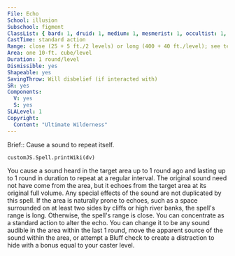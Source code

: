 ```yaml
---
File: Echo
School: illusion
Subschool: figment
ClassList: { bard: 1, druid: 1, medium: 1, mesmerist: 1, occultist: 1, psychic: 1, ranger: 1, spiritualist: 1, witch: 1 }
CastTime: standard action
Range: close (25 + 5 ft./2 levels) or long (400 + 40 ft./level); see text
Area: one 10-ft. cube/level
Duration: 1 round/level
Dismissible: yes
Shapeable: yes
SavingThrow: Will disbelief (if interacted with)
SR: yes
Components:
  V: yes
  S: yes
SLALevel: 1
Copyright:
  Content: "Ultimate Wilderness"
---
```

Brief:: Cause a sound to repeat itself.

```dataviewjs
customJS.Spell.printWiki(dv)
```

You cause a sound heard in the target area up to 1 round ago and lasting up to 1 round in duration to repeat at a regular interval. The original sound need not have come from the area, but it echoes from the target area at its original full volume. Any special effects of the sound are not duplicated by this spell. If the area is naturally prone to echoes, such as a space surrounded on at least two sides by cliffs or high river banks, the spell's range is long. Otherwise, the spell's range is close.  You can concentrate as a standard action to alter the echo. You can change it to be any sound audible in the area within the last 1 round, move the apparent source of the sound within the area, or attempt a Bluff check to create a distraction to hide with a bonus equal to your caster level.
